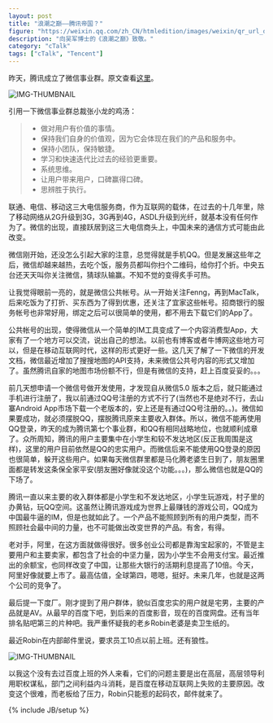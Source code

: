 ```yaml
---
layout: post
title: "浪潮之巅——腾讯帝国？"
figure: "https://weixin.qq.com/zh_CN/htmledition/images/weixin/qr_url_download0ec594.png"
description: "向吴军博士的《浪潮之巅》致敬。"
category: "cTalk"
tags: ["cTalk", "Tencent"]
---
```


昨天，腾讯成立了微信事业群。原文查看[这里](https://tech.qq.com/a/20140506/069700.htm)。

![IMG-THUMBNAIL](https://img1.gtimg.com/tech/pics/hv1/233/157/1585/103104893.jpg)

引用一下微信事业群总裁张小龙的鸡汤：

>+ 做对用户有价值的事情。
>+ 保持我们自身的价值观，因为它会体现在我们的产品和服务中。
>+ 保持小团队，保持敏捷。
>+ 学习和快速迭代比过去的经验更重要。
>+ 系统思维。
>+ 让用户带来用户，口碑赢得口碑。
>+ 思辨胜于执行。

联通、电信、移动这三大电信服务商，作为互联网的载体，在过去的十几年里，除了移动网络从2G升级到3G，3G再到4G，ASDL升级到光纤，就基本没有任何作为了。微信的出现，直接跃居到这三大电信商头上，中国未来的通信方式可能由此改变。

微信刚开始，还没怎么引起大家的注意，总觉得就是手机QQ。但是发展这些年之后，微信却越来越热，去吃个饭，服务员都叫你扫个二维码，给你打个折。中央五台还天天叫你关注微信，猜球队输赢。不知不觉的变得炙手可热。

让我觉得眼前一亮的，就是微信公共帐号。从一开始关注Fenng，再到MacTalk，后来吃饭为了打折、买东西为了得到优惠，还关注了宜家这些帐号。招商银行的服务帐号也非常好用，绑定之后可以很简单的使用，都不用去下载它们的App了。

公共帐号的出现，使得微信从一个简单的IM工具变成了一个内容消费型App，大家有了一个地方可以交流，说出自己的想法。以前也有博客或者牛博网这些地方可以，但是在移动互联网时代，这样的形式更好一些。这几天了解了一下微信的开发文档，微信最近增加了搜搜地图的API支持，未来微信公共号内容的形式又增加了。虽然腾讯自家的地图市场份额不行，但是有微信的支持，赶上百度妥妥的。。。

前几天想申请一个微信号做开发使用，才发现自从微信5.0 版本之后，就只能通过手机进行注册了，我以前通过QQ号注册的方式不行了(当然也不是绝对不行，去山寨Android App市场下载一个老版本的，安上还是有通过QQ号注册的。。)。微信如果要成功，就必须摆脱QQ，摆脱腾讯原来主要收入群体。所以，微信不能再使用QQ登录，昨天的成为腾讯第七个事业群，和QQ有相同战略地位，也就顺利成章了。众所周知，腾讯的用户主要集中在小学生和较不发达地区(反正我周围是这样)，这里的用户目前依然是QQ的忠实用户。而微信后来不能使用QQ登录的原因也很简单，躲开这些用户。如果每天微信群里都是马化腾老婆生日到了，朋友圈里面都是转发这条保全家平安(朋友圈好像就没这个功能。。。)，那么微信也就是QQ的下场了。

腾讯一直以来主要的收入群体都是小学生和不发达地区，小学生玩游戏，村子里的办黄钻，玩QQ空间。这虽然让腾讯游戏成为世界上最赚钱的游戏公司，QQ成为中国最牛逼的IM，但是也就如此了。一个产品不能照顾到所有的用户类型，而不照顾社会最中间的力量，也不可能做出改变世界的产品。有舍，有得。

老对手，阿里，在这方面就做得很好。很多创业公司都是靠淘宝起家的，不管是主要用户和主要卖家，都包含了社会的中坚力量，因为小学生不会用支付宝。最近推出的余额宝，也同样改变了中国，让那些大银行的活期利息提高了10倍。今天，阿里好像就要上市了。最高估值，全球第四，嗯嗯，挺好。未来几年，也就是这两个公司的竞争了。

最后提一下度厂。刚才提到了用户群体，貌似百度忠实的用户就是宅男，主要的产品就是AV。从最早的百度下吧，到后来的百度影音，现在的百度网盘。还有当年排名贴吧第三的片种吧。我严重怀疑我的老乡Robin老婆是卖卫生纸的。

最近Robin在内部邮件里说，要求员工10点以前上班。还有狼性。

![IMG-THUMBNAIL](https://res.cloudinary.com/cyeam/image/upload/v1537933530/cyeam/47c4717dcf3871c68e6c483b3985f713_r.jpg)

以我这个没有去过百度上班的外人来看，它们的问题主要是出在高层，高层领导利用职权谋私，部门之间利益内斗消耗，是百度在移动互联网上失败的主要原因。改变这个很难，而老板给了压力，Robin只能惹的起码农，邮件就来了。

{% include JB/setup %}